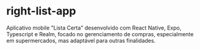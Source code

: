 # right-list-app
Aplicativo mobile "Lista Certa" desenvolvido com React Native, Expo, Typescript e Realm, focado no gerenciamento de compras, especialmente em supermercados, mas adaptável para outras finalidades.
